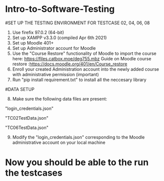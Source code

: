 # Intro-to-Software-Testing

#SET UP THE TESTING ENVIRONMENT FOR TESTCASE 02, 04, 06, 08

1. Use firefix 97.0.2 (64-bit)
2. Set up XAMPP v3.3.0 (compiled Apr 6th 2021)
3. Set up Moodle 401+
4. Set up Administrator account for Moodle
5. Use the "Course Restore" functionality of Moodle to import the course here: https://files.catbox.moe/deg755.mbz
Guide on Moodle course restore :https://docs.moodle.org/401/en/Course_restore
6. Enroll your created Administration account into the newly added course with administrative permission (important)
7. Run "pip install requirement.txt" to install all the neccesary library

#DATA SETUP

8. Make sure the following data files are present:

"login_credentials.json"

"TC02TestData.json"

"TC06TestData.json"

9. Modify the "login_credentials.json" corresponding to the Moodle administrative account on your local machine

# Now you should be able to the run the testcases

